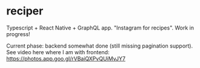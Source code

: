 # reciper
Typescript + React Native + GraphQL app. "Instagram for recipes". Work in progress!

Current phase: backend somewhat done (still missing pagination support). See video here where I am with frontend: https://photos.app.goo.gl/rVBaiQXPvQUiMvJY7

